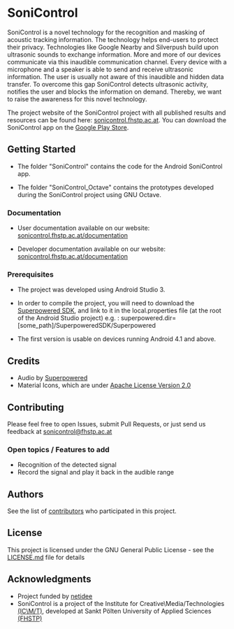 # SoniControl

SoniControl is a novel technology for the recognition and masking of acoustic tracking information. The technology helps end-users to protect their privacy. Technologies like Google Nearby and Silverpush build upon ultrasonic sounds to exchange information. More and more of our devices communicate via this inaudible communication channel. Every device with a microphone and a speaker is able to send and receive ultrasonic information. The user is usually not aware of this inaudible and hidden data transfer. To overcome this gap SoniControl detects ultrasonic activity, notifies the user and blocks the information on demand. Thereby, we want to raise the awareness for this novel technology.

The project website of the SoniControl project with all published results and resources can be found here: [sonicontrol.fhstp.ac.at](http://sonicontrol.fhstp.ac.at). You can download the SoniControl app on the [Google Play Store](https://play.google.com/store/apps/details?id=at.ac.fhstp.sonicontrol).	


## Getting Started

* The folder "SoniControl" contains the code for the Android SoniControl app.

* The folder "SoniControl_Octave" contains the prototypes developed during the SoniControl project using GNU Octave.

### Documentation

* User documentation available on our website: [sonicontrol.fhstp.ac.at/documentation](http://sonicontrol.fhstp.ac.at/documentation)

* Developer documentation available on our website: [sonicontrol.fhstp.ac.at/documentation](http://sonicontrol.fhstp.ac.at/documentation)

### Prerequisites

* The project was developed using Android Studio 3.

* In order to compile the project, you will need to download the [Superpowered SDK](http://superpowered.com/), and link to it in the local.properties file (at the root of the Android Studio project)
e.g. : superpowered.dir=[some_path]/SuperpoweredSDK/Superpowered

* The first version is usable on devices running Android 4.1 and above.

## Credits

* Audio by [Superpowered](http://www.superpowered.com/)
* Material Icons, which are under [Apache License Version 2.0](https://www.apache.org/licenses/LICENSE-2.0.txt)

## Contributing

Please feel free to open Issues, submit Pull Requests, or just send us feedback at sonicontrol@fhstp.ac.at

### Open topics / Features to add

* Recognition of the detected signal
* Record the signal and play it back in the audible range


## Authors

See the list of [contributors](http://sonicontrol.fhstp.ac.at/#team) who participated in this project.

## License

This project is licensed under the GNU General Public License - see the [LICENSE.md](LICENSE.md) file for details

## Acknowledgments

* Project funded by [netidee](https://www.netidee.at/)
* SoniControl is a project of the Institute for Creative\Media/Technologies [(IC\M/T)](https://icmt.fhstp.ac.at), developed at Sankt Pölten University of Applied Sciences [(FHSTP)](https://www.fhstp.ac.at/en)
